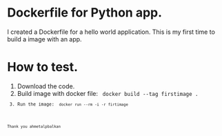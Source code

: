 # Dockerfile for Python app.

I created a Dockerfile for a hello world application. This is my first time to build a image with an app. 

# How to test.
1) Download the code.
2) Build image with docker file: <code> docker build --tag firstimage . <code>
3) Run the image: <code> docker run --rm -i -r firtimage <code>

Thank you ahmetalpbalkan

